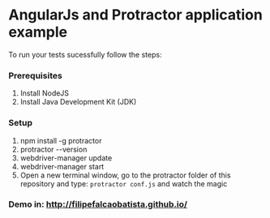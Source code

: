 # AngularJs and Protractor application example

To run your tests sucessfully follow the steps:

### Prerequisites

1. Install NodeJS
2. Install Java Development Kit (JDK)

### Setup

1. npm install -g protractor
2. protractor --version
3. webdriver-manager update
4. webdriver-manager start
5. Open a new terminal window, go to the protractor folder of this repository and type: ``protractor conf.js`` and watch the magic 

### Demo in: http://filipefalcaobatista.github.io/
